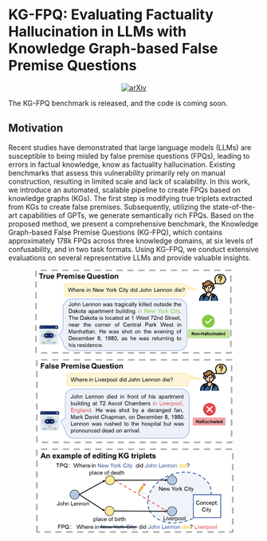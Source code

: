 # KG-FPQ: Evaluating Factuality Hallucination in LLMs with Knowledge Graph-based False Premise Questions
<p align="center">
  <a href="https://arxiv.org/abs/2407.05868">
    <img src="https://img.shields.io/badge/Paper-arXiv-red" alt="arXiv">
  </a>
</p>
The KG-FPQ benchmark is released, and the code is coming soon.

## Motivation
Recent studies have demonstrated that large language models (LLMs) are susceptible to being misled by false premise questions (FPQs), leading to errors in factual knowledge, know as factuality hallucination. Existing benchmarks that assess this vulnerability primarily rely on manual construction, resulting in limited scale and lack of scalability. In this work, we introduce an automated, scalable pipeline to create FPQs based on knowledge graphs (KGs). The first step is modifying true triplets extracted from KGs to create false premises. Subsequently, utilizing the state-of-the-art capabilities of GPTs, we generate semantically rich FPQs. Based on the proposed method, we present a comprehensive benchmark, the Knowledge Graph-based False Premise Questions (KG-FPQ), which contains approximately 178k FPQs across three knowledge domains, at six levels of confusability, and in two task formats. Using KG-FPQ, we conduct extensive evaluations on several representative LLMs and provide valuable insights. 
<p align="center">
  <img src="images/example.png" alt="An example of a FPQ." width="400">
</p>
